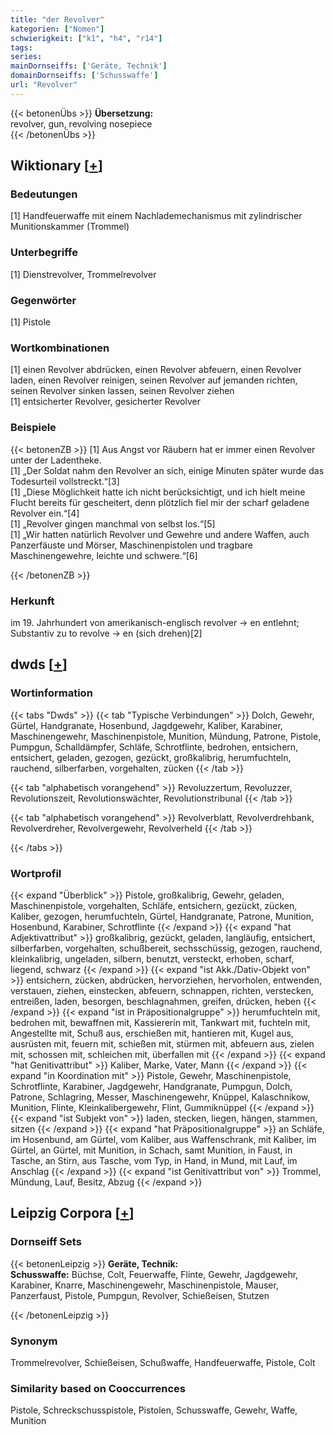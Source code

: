 ```yaml
---
title: "der Revolver"
kategorien: ["Nomen"]
schwierigkeit: ["k1", "h4", "r14"]
tags:
series:
mainDornseiffs: ['Geräte, Technik']
domainDornseiffs: ['Schusswaffe']
url: "Revolver"
---
```


{{< betonenÜbs >}}
**Übersetzung:**  
revolver, gun, revolving nosepiece  
{{< /betonenÜbs >}}

## Wiktionary [[+](https://de.wiktionary.org/wiki/Revolver)]

### Bedeutungen
[1] Handfeuerwaffe mit einem Nachlademechanismus mit zylindrischer Munitionskammer (Trommel)  

### Unterbegriffe
[1] Dienstrevolver, Trommelrevolver  

### Gegenwörter
[1] Pistole  

### Wortkombinationen
[1] einen Revolver abdrücken, einen Revolver abfeuern, einen Revolver laden, einen Revolver reinigen, seinen Revolver auf jemanden richten, seinen Revolver sinken lassen, seinen Revolver ziehen  
[1] entsicherter Revolver, gesicherter Revolver  

### Beispiele
{{< betonenZB >}}
[1] Aus Angst vor Räubern hat er immer einen Revolver unter der Ladentheke.  
[1] „Der Soldat nahm den Revolver an sich, einige Minuten später wurde das Todesurteil vollstreckt.“[3]  
[1] „Diese Möglichkeit hatte ich nicht berücksichtigt, und ich hielt meine Flucht bereits für gescheitert, denn plötzlich fiel mir der scharf geladene Revolver ein.“[4]  
[1] „Revolver gingen manchmal von selbst los.“[5]  
[1] „Wir hatten natürlich Revolver und Gewehre und andere Waffen, auch Panzerfäuste und Mörser, Maschinenpistolen und tragbare Maschinengewehre, leichte und schwere.“[6]  

{{< /betonenZB >}}
### Herkunft
im 19. Jahrhundert von amerikanisch-englisch revolver → en entlehnt; Substantiv zu to revolve → en (sich drehen)[2]  



## dwds [[+](https://www.dwds.de/wb/Revolver)]

### Wortinformation
{{< tabs "Dwds" >}}
{{< tab "Typische Verbindungen" >}}
Dolch, Gewehr, Gürtel, Handgranate, Hosenbund, Jagdgewehr, Kaliber, Karabiner, Maschinengewehr, Maschinenpistole, Munition, Mündung, Patrone, Pistole, Pumpgun, Schalldämpfer, Schläfe, Schrotflinte, bedrohen, entsichern, entsichert, geladen, gezogen, gezückt, großkalibrig, herumfuchteln, rauchend, silberfarben, vorgehalten, zücken
{{< /tab >}}

{{< tab "alphabetisch vorangehend" >}}
Revoluzzertum, Revoluzzer, Revolutionszeit, Revolutionswächter, Revolutionstribunal
{{< /tab >}}

{{< tab "alphabetisch vorangehend" >}}
Revolverblatt, Revolverdrehbank, Revolverdreher, Revolvergewehr, Revolverheld
{{< /tab >}}

{{< /tabs >}}

### Wortprofil
{{< expand "Überblick" >}} Pistole, großkalibrig, Gewehr, geladen, Maschinenpistole, vorgehalten, Schläfe, entsichern, gezückt, zücken, Kaliber, gezogen, herumfuchteln, Gürtel, Handgranate, Patrone, Munition, Hosenbund, Karabiner, Schrotflinte {{< /expand >}}
{{< expand "hat Adjektivattribut" >}} großkalibrig, gezückt, geladen, langläufig, entsichert, silberfarben, vorgehalten, schußbereit, sechsschüssig, gezogen, rauchend, kleinkalibrig, ungeladen, silbern, benutzt, versteckt, erhoben, scharf, liegend, schwarz {{< /expand >}}
{{< expand "ist Akk./Dativ-Objekt von" >}} entsichern, zücken, abdrücken, hervorziehen, hervorholen, entwenden, verstauen, ziehen, einstecken, abfeuern, schnappen, richten, verstecken, entreißen, laden, besorgen, beschlagnahmen, greifen, drücken, heben {{< /expand >}}
{{< expand "ist in Präpositionalgruppe" >}} herumfuchteln mit, bedrohen mit, bewaffnen mit, Kassiererin mit, Tankwart mit, fuchteln mit, Angestellte mit, Schuß aus, erschießen mit, hantieren mit, Kugel aus, ausrüsten mit, feuern mit, schießen mit, stürmen mit, abfeuern aus, zielen mit, schossen mit, schleichen mit, überfallen mit {{< /expand >}}
{{< expand "hat Genitivattribut" >}} Kaliber, Marke, Vater, Mann {{< /expand >}}
{{< expand "in Koordination mit" >}} Pistole, Gewehr, Maschinenpistole, Schrotflinte, Karabiner, Jagdgewehr, Handgranate, Pumpgun, Dolch, Patrone, Schlagring, Messer, Maschinengewehr, Knüppel, Kalaschnikow, Munition, Flinte, Kleinkalibergewehr, Flint, Gummiknüppel {{< /expand >}}
{{< expand "ist Subjekt von" >}} laden, stecken, liegen, hängen, stammen, sitzen {{< /expand >}}
{{< expand "hat Präpositionalgruppe" >}} an Schläfe, im Hosenbund, am Gürtel, vom Kaliber, aus Waffenschrank, mit Kaliber, im Gürtel, an Gürtel, mit Munition, in Schach, samt Munition, in Faust, in Tasche, an Stirn, aus Tasche, vom Typ, in Hand, in Mund, mit Lauf, im Anschlag {{< /expand >}}
{{< expand "ist Genitivattribut von" >}} Trommel, Mündung, Lauf, Besitz, Abzug {{< /expand >}}

## Leipzig Corpora [[+](https://corpora.uni-leipzig.de/en/res?word=Revolver&corpusId=deu_newscrawl-public_2018)]

### Dornseiff Sets
{{< betonenLeipzig >}}
**Geräte, Technik:**  
**Schusswaffe:** Büchse, Colt, Feuerwaffe, Flinte, Gewehr, Jagdgewehr, Karabiner, Knarre, Maschinengewehr, Maschinenpistole, Mauser, Panzerfaust, Pistole, Pumpgun, Revolver, Schießeisen, Stutzen  

{{< /betonenLeipzig >}}

### Synonym
Trommelrevolver, Schießeisen, Schußwaffe, Handfeuerwaffe, Pistole, Colt


### Similarity based on Cooccurrences
Pistole, Schreckschusspistole, Pistolen, Schusswaffe, Gewehr, Waffe, Munition

